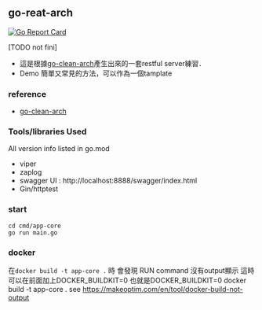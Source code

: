 
## go-reat-arch
[![Go Report Card](https://goreportcard.com/badge/github.com/minilabmemo/go-rest-arch)](https://goreportcard.com/report/github.com/minilabmemo/go-rest-arch)


[TODO not fini]
- 這是根據[go-clean-arch](https://github.com/bxcodec/go-clean-arch)產生出來的一套restful server練習．
- Demo 簡單又常見的方法，可以作為一個tamplate

### reference
- [go-clean-arch](https://github.com/bxcodec/go-clean-arch)


### Tools/libraries Used
All version info listed in go.mod
- viper
- zaplog
- swagger UI : http://localhost:8888/swagger/index.html
- Gin/httptest


### start
```
cd cmd/app-core
go run main.go

```

### docker
>
在`docker build -t app-core .` 時 會發現 RUN command 沒有output顯示
這時可以在前面加上DOCKER_BUILDKIT=0 也就是DOCKER_BUILDKIT=0 docker build -t app-core .
see https://makeoptim.com/en/tool/docker-build-not-output

